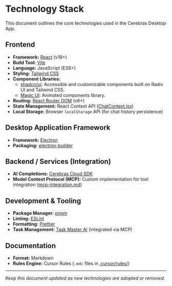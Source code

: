 # Technology Stack

This document outlines the core technologies used in the Cerebras Desktop App.

## Frontend

*   **Framework:** [React](https://reactjs.org/) (v18+)
*   **Build Tool:** [Vite](https://vitejs.dev/)
*   **Language:** JavaScript (ES6+)
*   **Styling:** [Tailwind CSS](https://tailwindcss.com/)
*   **Component Libraries:**
    *   [shadcn/ui](https://ui.shadcn.com/): Accessible and customizable components built on Radix UI and Tailwind CSS.
    *   [Magic UI](https://magicui.design/): Animated components library.
*   **Routing:** [React Router DOM](https://reactrouter.com/web/guides/quick-start) (v6+)
*   **State Management:** React Context API ([ChatContext.jsx](mdc:src/renderer/context/ChatContext.jsx))
*   **Local Storage:** Browser `localStorage` API (for chat history persistence)

## Desktop Application Framework

*   **Framework:** [Electron](https://www.electronjs.org/)
*   **Packaging:** [electron-builder](https://www.electron.build/)

## Backend / Services (Integration)

*   **AI Completions:** [Cerebras Cloud SDK](mdc:docs/cerebras-cloud-sdk-node-streaming.md)
*   **Model Context Protocol (MCP):** Custom implementation for tool integration ([mcp-integration.md](mdc:docs/mcp-integration.md))

## Development & Tooling

*   **Package Manager:** [pnpm](https://pnpm.io/)
*   **Linting:** [ESLint](https://eslint.org/)
*   **Formatting:** [Prettier](https://prettier.io/)
*   **Task Management:** [Task Master AI](mdc:README-task-master.md) (integrated via MCP)

## Documentation

*   **Format:** Markdown
*   **Rules Engine:** Cursor Rules (`.mdc` files in [.cursor/rules/](mdc:.cursor/rules))

---
*Keep this document updated as new technologies are adopted or removed.*